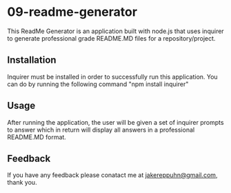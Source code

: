 # 09-readme-generator
This ReadMe Generator is an application built with node.js that uses inquirer to generate professional grade README.MD files for a repository/project.

## Installation 
Inquirer must be installed in order to successfully run this application. You can do by running the following command "npm install inquirer"

## Usage 
After running the application, the user will be given a set of inquirer prompts to answer which in return will display all answers in a professional README.MD format.

## Feedback 
If you have any feedback please conatact me at jakereppuhn@gmail.com, thank you.